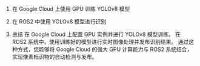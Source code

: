 1. 在 Google Cloud 上使用 GPU 训练 YOLOv8 模型

2. 在 ROS2 中使用 YOLOv8 模型进行识别

3. 总结
在 Google Cloud 上配置 GPU 实例并进行 YOLOv8 模型训练。
在 ROS2 系统中，使用训练好的模型进行实时图像处理并发布识别结果。
通过这种方式，您能够将 Google Cloud 的强大 GPU 计算能力与 ROS2 系统结合，实现像素标识物的自动检测与发布。
